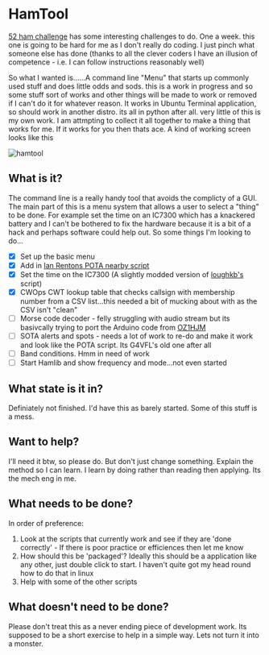 # HamTool
[52 ham challenge](https://hamchallenge.org/) has some interesting challenges to do. One a week. this one is going to be hard for me as I don't really do coding. I just pinch what someone else has done (thanks to all the clever coders I have an illusion of competence - i.e. I can follow instructions reasonably well)

So what I wanted is......A command line "Menu" that starts up commonly used stuff and does little odds and sods. this is a work in progress and so some stuff sort of works and other things will be made to work or removed if I can't do it for whatever reason. It works in Ubuntu Terminal application, so should work in another distro. its all in python after all. very little of this is my own work. I am attmpting to collect it all together to make a thing that works for me. If it works for you then thats ace. A kind of working screen looks like this

![hamtool](https://github.com/user-attachments/assets/07078bea-540c-42ba-b243-ab228e011bfc)


## What is it?
The command line is a really handy tool that avoids the complicty of a GUI. The main part of this is a menu system that allows a user to select a "thing" to be done. For example set the time on an IC7300 which has a knackered battery and I can't be bothered to fix the hardware because it is a bit of a hack and perhaps software could help out. So some things I'm looking to do...

- [x] Set up the basic menu
- [x] Add in [Ian Rentons POTA nearby script](https://github.com/ianrenton/pota-local-progress/tree/main)
- [x] Set the time on the IC7300 (A slightly modded version of [loughkb's](https://github.com/loughkb/IC-7300-time-sync) script)
- [x] CWOps CWT lookup table that checks callsign with membership number from a CSV list...this needed a bit of mucking about with as the CSV isn't "clean"
- [ ] Morse code decoder - felly struggling with audio stream but its basivcally trying to port the Arduino code from [OZ1HJM](http://www.oz1jhm.dk/content/very-simpel-cw-decoder-easy-build)
- [ ] SOTA alerts and spots - needs a lot of work to re-do and make it work and look like the POTA script. Its G4VFL's old one after all
- [ ] Band conditions. Hmm in need of work
- [ ] Start Hamlib and show frequency and mode...not even started

## What state is it in?
Definiately not finished. I'd have this as barely started. Some of this stuff is a mess.

## Want to help?
I'll need it btw, so please do. But don't just change something. Explain the method so I can learn. I learn by doing rather than reading then applying. Its the mech eng in me.

## What needs to be done?
In order of preference:
1. Look at the scripts that currently work and see if they are 'done correctly' - If there is poor practice or efficiences then let me know
2. How should this be 'packaged'? Ideally this should be a application like any other, just double click to start. I haven't quite got my head round how to do that in linux
3. Help with some of the other scripts

## What doesn't need to be done?
Please don't treat this as a never ending piece of development work. Its supposed to be a short exercise to help in a simple way. Lets not turn it into a monster.
